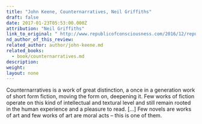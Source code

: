 ```yaml
---
title: "John Keene, Counternarratives, Neil Griffiths"
draft: false
date: 2017-01-23T05:53:00.000Z
attribution: "Neil Griffiths"
link_to_original: " http://www.republicofconsciousness.com/2016/12/republic-of-consciousness-prize-for-small-presses-long-list/"
nd_author_of_this_review:
related_author: author/john-keene.md
related_books:
  - book/counternarratives.md
description:
weight:
layout: none
---
```

Counternarratives is a work of great distinction, a once in a generation work of short form fiction, moving the form on, deepening it. Few works of fiction operate on this kind of intellectual and textural level and still remain rooted in the human experience and a pleasure to read. [...] Few novels are works of art and few works of art are moral acts – this is one of them.

